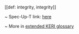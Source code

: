 [[def: integrity, integrity]]

~ Spec-Up-T link: <a href='https://weboftrust.github.io/WOT-terms/docs/glossary/integrity'>here</a>

~ More in <a href="https://weboftrust.github.io/WOT-terms/docs/glossary/integrity">extended KERI glossary</a>
